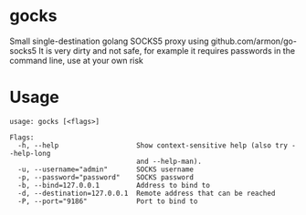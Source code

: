 gocks
=====

Small single-destination golang SOCKS5 proxy using github.com/armon/go-socks5
It is very dirty and not safe, for example it requires passwords in the command line, use at your own risk

Usage
=====

    usage: gocks [<flags>]
    
    Flags:
      -h, --help                   Show context-sensitive help (also try --help-long
                                   and --help-man).
      -u, --username="admin"       SOCKS username
      -p, --password="password"    SOCKS password
      -b, --bind=127.0.0.1         Address to bind to
      -d, --destination=127.0.0.1  Remote address that can be reached
      -P, --port="9186"            Port to bind to


